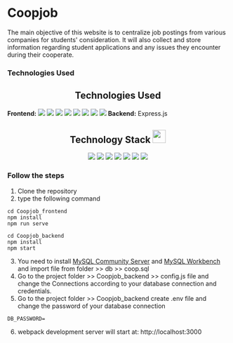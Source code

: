 # Coopjob 
The main objective of this website is to centralize job postings from various companies for students' consideration. It will also collect and store information regarding student applications and any issues they encounter during their cooperate.
### Technologies Used

  <h2 align="center">Technologies Used </h2>

**Frontend:**
<img src="https://img.shields.io/badge/-JavaScript-black?style=flat-square&logo=javascript"/>
<img src="https://img.shields.io/badge/-Nodejs-black?style=flat-square&logo=Node.js"/>
<img src="https://img.shields.io/badge/-Expressjs-black?style=flat-square&logo=Express.js"/>
<img src="https://img.shields.io/badge/-React-black?style=flat-square&logo=react"/>
<img src="https://img.shields.io/badge/-MongoDB-black?style=flat-square&logo=mongodb"/>
<img src="https://img.shields.io/badge/-MySQL-black?style=flat-square&logo=mysql"/>
<img src="https://img.shields.io/badge/-Git-black?style=flat-square&logo=git"/>
<img src="https://img.shields.io/badge/-GitHub-black?style=flat-square&logo=github"/>
**Backend:** Express.js

<p align="center">
<h2 align="center">Technology Stack <img src="https://media.giphy.com/media/WUlplcMpOCEmTGBtBW/giphy.gif" width="30"></h2>


<p align="center">
<img src="https://img.shields.io/badge/C-00599C?style=flat-square&logo=c&logoColor=white"/>
<img src="https://img.shields.io/badge/-java-E34A86?style=flat-square&logo=java"/>
<img src="https://img.shields.io/badge/-C++-00599C?style=flat-square&logo=c"/>
<img src="https://img.shields.io/badge/-HTML5-E34F26?style=flat-square&logo=html5&logoColor=white"/>
<img src="https://img.shields.io/badge/-CSS3-1572B6?style=flat-square&logo=css3"/>
<img src="https://img.shields.io/badge/-Bootstrap-563D7C?style=flat-square&logo=bootstrap"/>
<img src="https://img.shields.io/badge/-Heroku-430098?style=flat-square&logo=heroku"/>
</p>

### Follow the steps
1) Clone the repository
2) type the following command

```
cd Coopjob_frontend
npm install
npm run serve
```

```
cd Coopjob_backend
npm install
npm start
```
3) You need to install [MySQL Community Server](https://dev.mysql.com/downloads/mysql/) and [MySQL Workbench](https://www.mysql.com/products/workbench/) and import file from folder >> db >> coop.sql
4) Go to the project folder >> Coopjob_backend >> config.js file and change the Connections according to your database connection and credentials.
5) Go to the project folder >> Coopjob_backend create .env file and change the password of your database connection
```
DB_PASSWORD=
```
6) webpack development server will start at: http://localhost:3000
